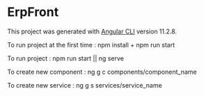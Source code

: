 # ErpFront

This project was generated with [Angular CLI](https://github.com/angular/angular-cli) version 11.2.8.

To run project at the first time : npm install + npm run start

To run project : npm run start || ng serve

To create new component : ng g c components/component_name

To create new service : ng g s services/service_name


